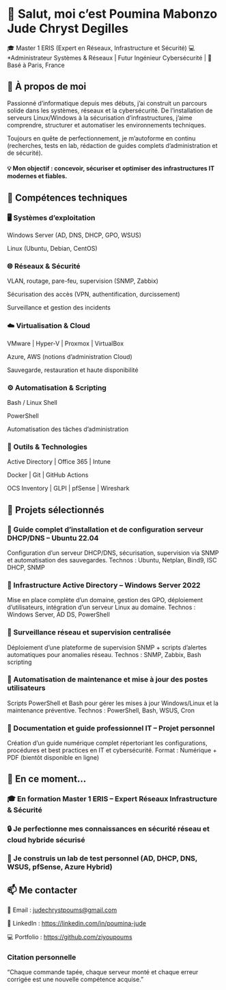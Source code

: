 # 👋 Salut, moi c’est Poumina Mabonzo Jude Chryst Degilles

🎓 Master 1 ERIS (Expert en Réseaux, Infrastructure et Sécurité)
💻 *Administrateur Systèmes & Réseaux | Futur Ingénieur Cybersécurité |
📍 Basé à Paris, France

## 🚀 À propos de moi

Passionné d’informatique depuis mes débuts, j’ai construit un parcours solide dans les systèmes, réseaux et la cybersécurité.
De l’installation de serveurs Linux/Windows à la sécurisation d’infrastructures, j’aime comprendre, structurer et automatiser les environnements techniques.

Toujours en quête de perfectionnement, je m’autoforme en continu (recherches, tests en lab, rédaction de guides complets d’administration et de sécurité).

#### 💡 Mon objectif : concevoir, sécuriser et optimiser des infrastructures IT modernes et fiables.

## 🧠 Compétences techniques
### 🖥️ Systèmes d’exploitation

Windows Server (AD, DNS, DHCP, GPO, WSUS)

Linux (Ubuntu, Debian, CentOS)


### 🌐 Réseaux & Sécurité

VLAN, routage, pare-feu, supervision (SNMP, Zabbix)

Sécurisation des accès (VPN, authentification, durcissement)

Surveillance et gestion des incidents

### ☁️ Virtualisation & Cloud

VMware | Hyper-V | Proxmox | VirtualBox

Azure, AWS (notions d’administration Cloud)

Sauvegarde, restauration et haute disponibilité

### ⚙️ Automatisation & Scripting

Bash / Linux Shell

PowerShell

Automatisation des tâches d’administration

### 🧰 Outils & Technologies

Active Directory | Office 365 | Intune

Docker | Git | GitHub Actions

OCS Inventory | GLPI | pfSense | Wireshark

## 🧩 Projets sélectionnés

### 🔹 Guide complet d’installation et de configuration serveur DHCP/DNS – Ubuntu 22.04

Configuration d’un serveur DHCP/DNS, sécurisation, supervision via SNMP et automatisation des sauvegardes.
Technos : Ubuntu, Netplan, Bind9, ISC DHCP, SNMP

### 🔹 Infrastructure Active Directory – Windows Server 2022

Mise en place complète d’un domaine, gestion des GPO, déploiement d’utilisateurs, intégration d’un serveur Linux au domaine.
Technos : Windows Server, AD DS, PowerShell

### 🔹 Surveillance réseau et supervision centralisée

Déploiement d’une plateforme de supervision SNMP + scripts d’alertes automatiques pour anomalies réseau.
Technos : SNMP, Zabbix, Bash scripting

### 🔹 Automatisation de maintenance et mise à jour des postes utilisateurs

Scripts PowerShell et Bash pour gérer les mises à jour Windows/Linux et la maintenance préventive.
Technos : PowerShell, Bash, WSUS, Cron

### 🔹 Documentation et guide professionnel IT – Projet personnel

Création d’un guide numérique complet répertoriant les configurations, procédures et best practices en IT et cybersécurité.
Format : Numérique + PDF (bientôt disponible en ligne)

## 🌱 En ce moment...

### 🎓 En formation Master 1 ERIS – Expert Réseaux Infrastructure & Sécurité

### 🔒 Je perfectionne mes connaissances en sécurité réseau et cloud hybride sécurisé

### 🧪 Je construis un lab de test personnel (AD, DHCP, DNS, WSUS, pfSense, Azure Hybrid)

## 📫 Me contacter

📧 Email : judechrystpoums@gmail.com

💼 LinkedIn : https://linkedin.com/in/poumina-jude

💻 Portfolio : https://github.com/ziyoupoums

### Citation personnelle

“Chaque commande tapée, chaque serveur monté et chaque erreur corrigée est une nouvelle compétence acquise.”
